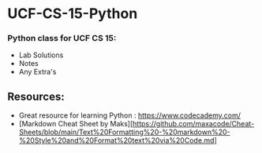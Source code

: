 # UCF-CS-15-Python
### Python class for UCF CS 15:
- Lab Solutions 
- Notes
- Any Extra's




## Resources:
- Great resource for learning Python : https://www.codecademy.com/
- [Markdown Cheat Sheet by Maks][https://github.com/maxacode/Cheat-Sheets/blob/main/Text%20Formatting%20-%20markdown%20-%20Style%20and%20Format%20text%20via%20Code.md]
